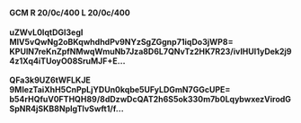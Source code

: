 #### GCM R 20/0c/400 L 20/0c/400
**uZWvL0IqtDGI3egI**<br/>**MlV5vQwNg2oBKqwhdhdPv9NYzSgZGgnp71iqDo3jWP8=**<br/>**KPUIN7reKnZpfNMwqWmuNb7Jza8D6L7QNvTz2HK7R23/ivIHUI1yDek2j94z1Xq4iTUoyO08SruMJF+E...**<br/><br/>
**QFa3k9UZ6tWFLKJE**<br/>**9MIezTaiXhH5CnPpLjYDUn0kqbe5UFyLDGmN7GGcUPE=**<br/>**b54rHQfuV0FTHQH89/8dDzwDcQAT2h6S5ok330m7b0LqybwxezVirodGSpNR4jSKB8NplgTlvSwft1/f...**